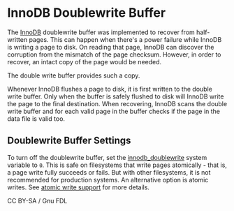 
# InnoDB Doublewrite Buffer

The [InnoDB](README.md) doublewrite buffer was implemented to recover from half-written pages. This can happen when there's a power failure while InnoDB is writing a page to disk. On reading that page, InnoDB can discover the corruption from the mismatch of the page checksum. However, in order to recover, an intact copy of the page would be needed.


The double write buffer provides such a copy.


Whenever InnoDB flushes a page to disk, it is first written to the double write buffer. Only when the buffer is safely flushed to disk will InnoDB write the page to the final destination. When recovering, InnoDB scans the double write buffer and for each valid page in the buffer checks if the page in the data file is valid too.


## Doublewrite Buffer Settings


To turn off the doublewrite buffer, set the [innodb_doublewrite](innodb-system-variables.md#innodb_doublewrite) system variable to `0`. This is safe on filesystems that write pages atomically - that is, a page write fully succeeds or fails. But with other filesystems, it is not recommended for production systems. An alternative option is atomic writes. See [atomic write support](../../../server-management/getting-installing-and-upgrading-mariadb/mariadb-performance-advanced-configurations/atomic-write-support.md) for more details.


CC BY-SA / Gnu FDL

